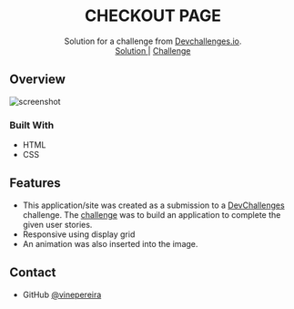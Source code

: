 <!-- Please update value in the {}  -->

<h1 align="center">CHECKOUT PAGE</h1>

<div align="center">
   Solution for a challenge from  <a href="http://devchallenges.io" target="_blank">Devchallenges.io</a>.
</div>

<div align="center">
    <a href="https://vinepereira.github.io/404-not-found-dev-challenges/">
      Solution
    </a>
    <span> | </span>
    <a href="https://www.figma.com/file/4B0x88GhiZvgVlcQPSQ73D/checkout-page-challenge?node-id=0%3A1&t=WdsVqacyaAbM4NRQ-0">
      Challenge
    </a>
  </h3>
</div>

## Overview

![screenshot](./overview.png)


### Built With

- HTML
- CSS

## Features

- This application/site was created as a submission to a [DevChallenges](https://devchallenges.io/challenges) challenge. The [challenge](https://devchallenges.io/challenges/wBunSb7FPrIepJZAg0sY) was to build an application to complete the given user stories.
- Responsive using display grid
- An animation was also inserted into the image.


## Contact
- GitHub [@vinepereira](https://github.com/vinepereira)

